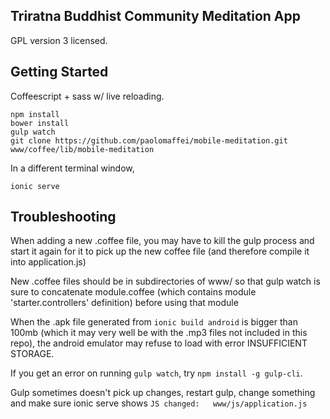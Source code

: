 Triratna Buddhist Community Meditation App
---
GPL version 3 licensed.

Getting Started
---

Coffeescript + sass w/ live reloading.

```
npm install
bower install
gulp watch
git clone https://github.com/paolomaffei/mobile-meditation.git www/coffee/lib/mobile-meditation
```

In a different terminal window,
```
ionic serve
```

Troubleshooting
---
When adding a new .coffee file, you may have to kill the gulp process and start it again for it to pick up the new coffee file (and therefore compile it into application.js)

New .coffee files should be in subdirectories of www/ so that gulp watch is sure to concatenate module.coffee (which contains module 'starter.controllers' definition) before using that module

When the .apk file generated from `ionic build android` is bigger than 100mb (which it may very well be with the .mp3 files not included in this repo), the android emulator may refuse to load with error INSUFFICIENT STORAGE.

If you get an error on running `gulp watch`, try `npm install -g gulp-cli`.

Gulp sometimes doesn't pick up changes, restart gulp, change something and make sure ionic serve shows `JS changed:   www/js/application.js`